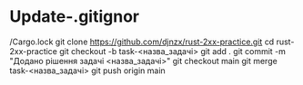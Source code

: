 # Update-.gitignor
/Cargo.lock git clone https://github.com/djnzx/rust-2xx-practice.git cd rust-2xx-practice git checkout -b task-&lt;назва_задачі> git add . git commit -m "Додано рішення задачі &lt;назва_задачі>" git checkout main git merge task-&lt;назва_задачі> git push origin main
